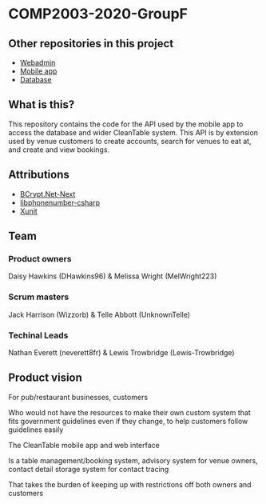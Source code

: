 # COMP2003-2020-GroupF

## Other repositories in this project

- [Webadmin](https://github.com/Lewis-Trowbridge/COMP2003-2020-GroupF-Webadmin)
- [Mobile app](https://github.com/Lewis-Trowbridge/COMP2003-2020-GroupF-Mobile)
- [Database](https://github.com/Lewis-Trowbridge/COMP2003-2020-GroupF-Database)

## What is this?
This repository contains the code for the API used by the mobile app to access the database and wider CleanTable system. This API is by extension used by venue customers to create accounts, search for venues to eat at, and create and view bookings.

## Attributions

- [BCrypt.Net-Next](https://www.nuget.org/packages/BCrypt.Net-Next/)
- [libphonenumber-csharp](https://www.nuget.org/packages/libphonenumber-csharp/)
- [Xunit](https://github.com/xunit/xunit)

## Team  

### Product owners
Daisy Hawkins (DHawkins96) & Melissa Wright (MelWright223)
### Scrum masters
Jack Harrison (Wizzorb) & Telle Abbott (UnknownTelle)
### Techinal Leads
Nathan Everett (neverett8fr) & Lewis Trowbridge (Lewis-Trowbridge)

## Product vision
For pub/restaurant businesses, customers 

Who would not have the resources to make their own custom system that fits government guidelines even if they change, to help customers follow guidelines easily 

The CleanTable mobile app and web interface 

Is a table management/booking system, advisory system for venue owners, contact detail storage system for contact tracing 

That takes the burden of keeping up with restrictions off both owners and customers 
